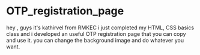 # OTP_registration_page
hey , guys it's kathirvel from RMKEC i just completed my HTML, CSS basics class and i developed an useful OTP registration page that you can copy and use it. you can change the background image and do whatever you want.
